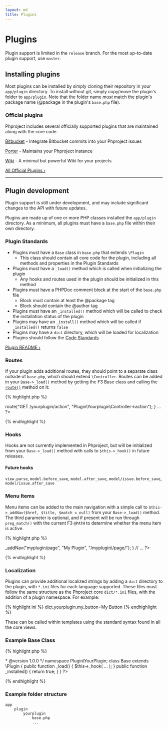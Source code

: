 ```yaml
---
layout: md
title: Plugins
---
```

<h1 class="page-header">Plugins</h1>

<p class="alert alert-info">Plugin support is limited in the <code>release</code> branch. For the most up-to-date plugin support, use <code>master</code>.</p>

## Installing plugins
Most plugins can be installed by simply cloning their repository in your `app/plugin` directory. To install without git, simply copy/move the plugin's folder to `app/plugin`. Note that the folder name *must* match the plugin's package name (@package in the plugin's `base.php` file).

### Official plugins

Phproject includes several officially supported plugins that are maintained along with the core code.

[Bitbucket](https://github.com/phproject-plugins/bitbucket) - Integrate Bitbucket commits into your Phproject issues

[Porter](https://github.com/phproject-plugins/porter) - Maintains your Phproject instance

[Wiki](https://github.com/phproject-plugins/wiki) - A minimal but powerful Wiki for your projects

[All Official Plugins &rsaquo;](https://github.com/phproject-plugins)

---

## Plugin development

<p class="text-warning">Plugin support is still under development, and may include significant changes to the API with future updates.</p>

Plugins are made up of one or more PHP classes installed the `app/plugin` directory. As a minimum, all plugins must have a `base.php` file within their own directory.


### Plugin Standards

* Plugins must have a `Base` class in `base.php` that extends `\Plugin`
    * This class should contain all core code for the plugin, including all methods and properties in the Plugin Standards
* Plugins must have a `_load()` method which is called when initializing the plugin
    * Any hooks and routes used in the plugin should be initialized in this method
* Plugins must have a PHPDoc comment block at the start of the `base.php` file
    * Block must contain at least the @package tag
    * Block should contain the @author tag
* Plugins must have an `_installed()` method which will be called to check the installation status of the plugin
* Plugins may have an `_install()` method which will be called if `_installed()` returns `false`
* Plugins may have a `dict` directory, which will be loaded for localization
* Plugins should follow the [Code Standards](/contribute.html)

[Plugin README &rsaquo;](https://github.com/Alanaktion/phproject/tree/master/app/plugin/README.md)

### Routes

If your plugin adds additional routes, they should point to a separate class outside of `base.php`, which should extend `\Controller`. Routes can be added in your `Base->_load()` method by getting the F3 Base class and calling the [`route()`](http://fatfreeframework.com/base#route) method on it:

{% highlight php %}
<?php
...
public function _load() {
    $f3 = \Base::instance();
    $f3->route("GET /yourplugin/action", "Plugin\Yourplugin\Controller->action");
}
...
?>
{% endhighlight %}


### Hooks

Hooks are not currently implemented in Phproject, but will be initialized from your `Base->_load()` method with calls to `$this->_hook()` in future releases.

#### Future hooks

`view.parse`, `model.before_save`, `model.after_save`, `model/issue.before_save`, `model/issue.after_save`


### Menu Items

Menu items can be added to the main navigation with a simple call to `$this->_addNav($href, $title, $match = null)` from your `Base->_load()` method. The third parameter is optional, and if present will be run through `preg_match()` with the current F3 `@PATH` to determine whether the menu item is active.

{% highlight php %}
<?php
    // ...
    public function _load() {
        $this->_addNav("myplugin/page", "My Plugin", "/myplugin\/page/");
    }
    // ...
?>
{% endhighlight %}


### Localization

Plugins can provide additional localized strings by adding a `dict` directory to the plugin, with `*.ini` files for each language supported. These files must follow the same structure as the Phproject core `dict/*.ini` files, with the addition of a plugin namespace. For example:

{% highlight ini %}
dict.yourplugin.my_button=My Button
{% endhighlight %}

These can be called within templates using the standard syntax found in all the core views.

### Example Base Class

{% highlight php %}
<?php
/**
 * @package YourPlugin
 * @author  Phproject User <user@example.org>
 * @version 1.0.0
 */

namespace Plugin\YourPlugin;

class Base extends \Plugin {

    public function _load() {
        $this->_hook( ... );
    }

    public function _installed() {
        return true;
    }

}
?>
{% endhighlight %}

### Example folder structure

    app
        plugin
            yourplugin
                base.php
                ...

